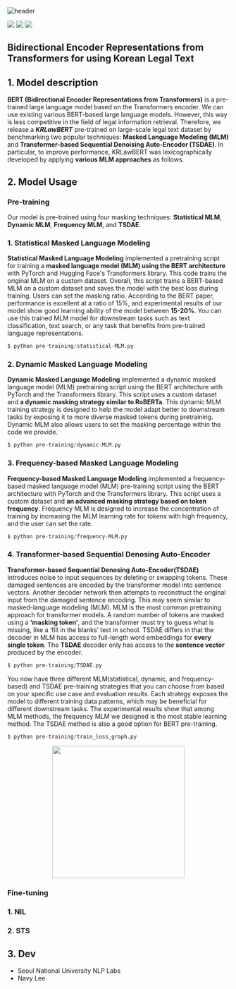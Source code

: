 ![header](https://capsule-render.vercel.app/api?type=transparent&color=gradient&height=300&section=header&text=%20KRLawBERT%20&fontColor=f7e600&textBg=true&fontSize=100)

<img src="https://img.shields.io/badge/BERT-f7e600?style=flat-square&logo=Gitee&logoColor=black"/> <img src="https://img.shields.io/badge/Python-f7e600?style=flat-square&logo=Python&logoColor=black"/> <img src="https://img.shields.io/badge/Colab-f7e600?style=flat-square&logo=Google Colab&logoColor=black"/> 


## Bidirectional Encoder Representations from Transformers for using Korean Legal Text

## 1. Model description
 **BERT (Bidirectional Encoder Representations from Transformers)** is a pre-trained large language model based on the Transformers encoder. We can use existing various BERT-based large language models. However, this way is less competitive in the field of legal information retrieval. Therefore, we release a ***KRLawBERT*** pre-trained on large-scale legal text dataset by benchmarking two popular techniques: **Masked Language Modeling (MLM)** and **Transformer-based Sequential Denoising Auto-Encoder (TSDAE)**. In particular, to improve performance, KRLawBERT was lexicographically developed by applying **various MLM approaches** as follows.


## 2. Model Usage
### Pre-training
Our model is pre-trained using four masking techniques: **Statistical MLM**, **Dynamic MLM**, **Frequency MLM**, and **TSDAE**.

### 1. Statistical Masked Language Modeling
**Statistical Masked Language Modeling** implemented a pretraining script for training a **masked language model (MLM) using the BERT architecture** with PyTorch and Hugging Face's Transformers library. This code trains the original MLM on a custom dataset. Overall, this script trains a BERT-based MLM on a custom dataset and saves the model with the best loss during training. Users can set the masking ratio. According to the BERT paper, performance is excellent at a ratio of 15%, and experimental results of our model show good learning ability of the model between **15-20%**. You can use this trained MLM model for downstream tasks such as text classification, text search, or any task that benefits from pre-trained language representations. 

```python
$ python pre-training/statistical-MLM.py
```

### 2. Dynamic Masked Language Modeling
**Dynamic Masked Language Modeling** implemented a dynamic masked language model (MLM) pretraining script using the BERT architecture with PyTorch and the Transformers library. This script uses a custom dataset and **a dynamic masking strategy similar to RoBERTa**. This dynamic MLM training strategy is designed to help the model adapt better to downstream tasks by exposing it to more diverse masked tokens during pretraining. Dynamic MLM also allows users to set the masking percentage within the code we provide.

```python
$ python pre-training/dynamic-MLM.py
```

### 3. Frequency-based Masked Language Modeling
**Frequency-based Masked Language Modeling** implemented a frequency-based masked language model (MLM) pre-training script using the BERT architecture with PyTorch and the Transformers library. This script uses a custom dataset and **an advanced masking strategy based on token frequency**. Frequency MLM is designed to increase the concentration of training by increasing the MLM learning rate for tokens with high frequency, and the user can set the rate.

```python
$ python pre-training/frequency-MLM.py
```

### 4. Transformer-based Sequential Denosing Auto-Encoder
**Transformer-based Sequential Denosing Auto-Encoder(TSDAE)** introduces noise to input sequences by deleting or swapping tokens. These damaged sentences are encoded by the transformer model into sentence vectors. Another decoder network then attempts to reconstruct the original input from the damaged sentence encoding. This may seem similar to masked-language modeling (MLM). MLM is the most common pretraining approach for transformer models. A random number of tokens are masked using a **‘masking token’**, and the transformer must try to guess what is missing, like a ‘fill in the blanks’ test in school. TSDAE differs in that the decoder in MLM has access to full-length word embeddings for **every single token**. The **TSDAE** decoder only has access to the **sentence vector** produced by the encoder.
```python
$ python pre-training/TSDAE.py
```

You now have three different MLM(statistical, dynamic, and frequency-based) and TSDAE pre-training strategies that you can choose from based on your specific use case and evaluation results. Each strategy exposes the model to different training data patterns, which may be beneficial for different downstream tasks. The experimental results show that among MLM methods, the frequency MLM we designed is the most stable learning method. The TSDAE method is also a good option for BERT pre-training.
```python
$ python pre-training/train_loss_graph.py
```

<center><img src="/img/train_loss_graph.png" width="300" height="300"></center>


### Fine-tuning

### 1. NIL

### 2. STS


## 3. Dev
  - Seoul National University NLP Labs
  - Navy Lee
